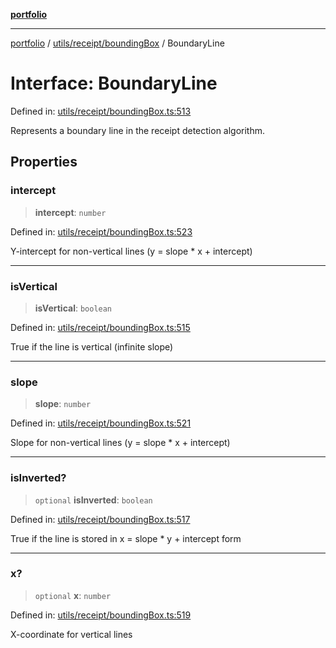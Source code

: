 [**portfolio**](../../../../README.md)

***

[portfolio](../../../../modules.md) / [utils/receipt/boundingBox](../README.md) / BoundaryLine

# Interface: BoundaryLine

Defined in: [utils/receipt/boundingBox.ts:513](https://github.com/tnorlund/Portfolio/blob/2543eeb40a5e6c83890983342b6e4d50a7a56c54/portfolio/utils/receipt/boundingBox.ts#L513)

Represents a boundary line in the receipt detection algorithm.

## Properties

### intercept

> **intercept**: `number`

Defined in: [utils/receipt/boundingBox.ts:523](https://github.com/tnorlund/Portfolio/blob/2543eeb40a5e6c83890983342b6e4d50a7a56c54/portfolio/utils/receipt/boundingBox.ts#L523)

Y-intercept for non-vertical lines (y = slope * x + intercept)

***

### isVertical

> **isVertical**: `boolean`

Defined in: [utils/receipt/boundingBox.ts:515](https://github.com/tnorlund/Portfolio/blob/2543eeb40a5e6c83890983342b6e4d50a7a56c54/portfolio/utils/receipt/boundingBox.ts#L515)

True if the line is vertical (infinite slope)

***

### slope

> **slope**: `number`

Defined in: [utils/receipt/boundingBox.ts:521](https://github.com/tnorlund/Portfolio/blob/2543eeb40a5e6c83890983342b6e4d50a7a56c54/portfolio/utils/receipt/boundingBox.ts#L521)

Slope for non-vertical lines (y = slope * x + intercept)

***

### isInverted?

> `optional` **isInverted**: `boolean`

Defined in: [utils/receipt/boundingBox.ts:517](https://github.com/tnorlund/Portfolio/blob/2543eeb40a5e6c83890983342b6e4d50a7a56c54/portfolio/utils/receipt/boundingBox.ts#L517)

True if the line is stored in x = slope * y + intercept form

***

### x?

> `optional` **x**: `number`

Defined in: [utils/receipt/boundingBox.ts:519](https://github.com/tnorlund/Portfolio/blob/2543eeb40a5e6c83890983342b6e4d50a7a56c54/portfolio/utils/receipt/boundingBox.ts#L519)

X-coordinate for vertical lines
